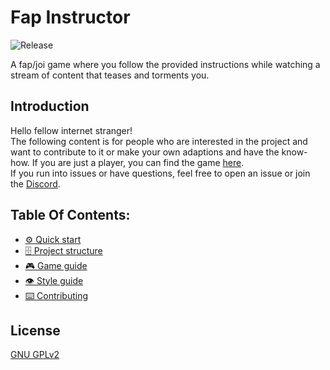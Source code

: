# Fap Instructor

![Release](https://github.com/fapinstructor/fapinstructor-client/workflows/Release/badge.svg)

A fap/joi game where you follow the provided instructions while watching a stream of content that teases and torments you.

## Introduction

Hello fellow internet stranger!  
The following content is for people who are interested in the project and want to contribute to it or make your own adaptions and have the know-how. If you are just a player, you can find the game [here](https://fapinstructor.com).  
If you run into issues or have questions, feel free to open an issue or join the [Discord](https://discord.gg/3HfdkmUZK8).

## Table Of Contents:

- [⚙️ Quick start](docs/quick-start.md)
- [🗄️ Project structure](docs/project-structure.md)
- [🎮 Game guide](docs/game-guide.md)
- [👁️ Style guide](docs/style-guide.md)
- [⌨️ Contributing](docs/contributing.md)

## License

[GNU GPLv2](https://choosealicense.com/licenses/gpl-2.0/)
